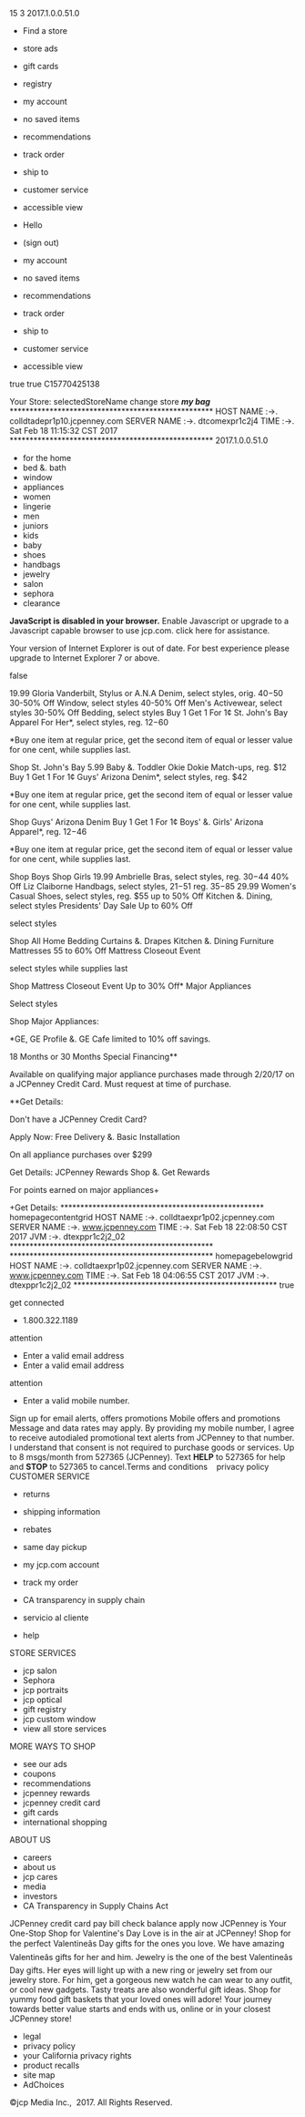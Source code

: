 15 3 2017.1.0.0.51.0

*   Find a store
*   store ads
*   gift cards
*   registry

*   my account
*   no saved items
*   recommendations
*   track order
*   ship to

*   customer service
*   accessible view
    

*   Hello  
*   (sign out)
    
*   my account

*   no saved items
*   recommendations
*   track order
*   ship to

*   customer service
*   accessible view
    

true true C15770425138

Your Store: selectedStoreName change store _**my bag**_ \*\*\*\*\*\*\*\*\*\*\*\*\*\*\*\*\*\*\*\*\*\*\*\*\*\*\*\*\*\*\*\*\*\*\*\*\*\*\*\*\*\*\*\*\*\*\*\*\*\*\* HOST NAME :->. colldtadepr1p10.jcpenney.com SERVER NAME :->. dtcomexpr1c2j4 TIME :->. Sat Feb 18 11:15:32 CST 2017 \*\*\*\*\*\*\*\*\*\*\*\*\*\*\*\*\*\*\*\*\*\*\*\*\*\*\*\*\*\*\*\*\*\*\*\*\*\*\*\*\*\*\*\*\*\*\*\*\*\*\* 2017.1.0.0.51.0

*   for the home
*   bed &. bath
*   window
*   appliances
*   women
*   lingerie
*   men
*   juniors
*   kids
*   baby
*   shoes
*   handbags
*   jewelry
*   salon
*   sephora
*   clearance

**JavaScript is disabled in your browser.** Enable Javascript or upgrade to a Javascript capable browser to use jcp.com. click here for assistance.

Your version of Internet Explorer is out of date. For best experience please upgrade to Internet Explorer 7 or above.

false

19.99 Gloria Vanderbilt, Stylus or A.N.A Denim, select styles, orig. $40-$50 30-50% Off Window, select styles 40-50% Off Men's Activewear, select styles 30-50% Off Bedding, select styles Buy 1 Get 1 For 1¢ St. John's Bay Apparel For Her\*, select styles, reg. $12-$60

\*Buy one item at regular price, get the second item of equal or lesser value for one cent, while supplies last.

Shop St. John's Bay 5.99 Baby &. Toddler Okie Dokie Match-ups, reg. $12 Buy 1 Get 1 For 1¢ Guys' Arizona Denim\*, select styles, reg. $42

\*Buy one item at regular price, get the second item of equal or lesser value for one cent, while supplies last.

Shop Guys' Arizona Denim Buy 1 Get 1 For 1¢ Boys' &. Girls' Arizona Apparel\*, reg. $12-$46

\*Buy one item at regular price, get the second item of equal or lesser value for one cent, while supplies last.

Shop Boys Shop Girls 19.99 Ambrielle Bras, select styles, reg. $30-$44 40% Off Liz Claiborne Handbags, select styles, $21-$51 reg. $35-$85 29.99 Women's Casual Shoes, select styles, reg. $55 up to 50% Off Kitchen &. Dining, select styles Presidents' Day Sale Up to 60% Off

select styles

Shop All Home Bedding Curtains &. Drapes Kitchen &. Dining Furniture Mattresses 55 to 60% Off Mattress Closeout Event

select styles while supplies last

Shop Mattress Closeout Event Up to 30% Off\* Major Appliances

Select styles

Shop Major Appliances:

\*GE, GE Profile &. GE Cafe limited to 10% off savings.

18 Months or 30 Months Special Financing\*\*

Available on qualifying major appliance purchases made through 2/20/17 on a JCPenney Credit Card. Must request at time of purchase.

\*\*Get Details:

Don't have a JCPenney Credit Card?

Apply Now: Free Delivery &. Basic Installation

On all appliance purchases over $299

Get Details: JCPenney Rewards Shop &. Get Rewards

For points earned on major appliances+

+Get Details: \*\*\*\*\*\*\*\*\*\*\*\*\*\*\*\*\*\*\*\*\*\*\*\*\*\*\*\*\*\*\*\*\*\*\*\*\*\*\*\*\*\*\*\*\*\*\*\*\*\*\* homepagecontentgrid HOST NAME :->. colldtaexpr1p02.jcpenney.com SERVER NAME :->. www.jcpenney.com TIME :->. Sat Feb 18 22:08:50 CST 2017 JVM :->. dtexppr1c2j2\_02 \*\*\*\*\*\*\*\*\*\*\*\*\*\*\*\*\*\*\*\*\*\*\*\*\*\*\*\*\*\*\*\*\*\*\*\*\*\*\*\*\*\*\*\*\*\*\*\*\*\*\* \*\*\*\*\*\*\*\*\*\*\*\*\*\*\*\*\*\*\*\*\*\*\*\*\*\*\*\*\*\*\*\*\*\*\*\*\*\*\*\*\*\*\*\*\*\*\*\*\*\*\* homepagebelowgrid HOST NAME :->. colldtaexpr1p02.jcpenney.com SERVER NAME :->. www.jcpenney.com TIME :->. Sat Feb 18 04:06:55 CST 2017 JVM :->. dtexppr1c2j2\_02 \*\*\*\*\*\*\*\*\*\*\*\*\*\*\*\*\*\*\*\*\*\*\*\*\*\*\*\*\*\*\*\*\*\*\*\*\*\*\*\*\*\*\*\*\*\*\*\*\*\*\* true

get connected

*   1.800.322.1189

attention

*   Enter a valid email address
*   Enter a valid email address

attention

*   Enter a valid mobile number.

Sign up for email alerts, offers promotions Mobile offers and promotions Message and data rates may apply. By providing my mobile number, I agree to receive autodialed promotional text alerts from JCPenney to that number. I understand that consent is not required to purchase goods or services. Up to 8 msgs/month from 527365 (JCPenney). Text **HELP** to 527365 for help and **STOP** to 527365 to cancel.Terms and conditions    privacy policy CUSTOMER SERVICE

*   returns
*   shipping information
*   rebates
*   same day pickup
*   my jcp.com account
*   track my order
*   CA transparency in supply chain

*   servicio al cliente
*   help

STORE SERVICES

*   jcp salon
*   Sephora
*   jcp portraits
*   jcp optical
*   gift registry
*   jcp custom window
*   view all store services

MORE WAYS TO SHOP

*   see our ads
*   coupons
*   recommendations
*   jcpenney rewards
*   jcpenney credit card
*   gift cards
*   international shopping

ABOUT US

*   careers
*   about us
*   jcp cares
*   media
*   investors
*   CA Transparency in Supply Chains Act

JCPenney credit card pay bill check balance apply now JCPenney is Your One-Stop Shop for Valentine's Day Love is in the air at JCPenney! Shop for the perfect Valentineâs Day gifts for the ones you love. We have amazing Valentineâs gifts for her and him. Jewelry is the one of the best Valentineâs Day gifts. Her eyes will light up with a new ring or jewelry set from our jewelry store. For him, get a gorgeous new watch he can wear to any outfit, or cool new gadgets. Tasty treats are also wonderful gift ideas. Shop for yummy food gift baskets that your loved ones will adore! Your journey towards better value starts and ends with us, online or in your closest JCPenney store!

*   legal
*   privacy policy
*   your California privacy rights
*   product recalls
*   site map
*   AdChoices

©jcp Media Inc.,  2017. All Rights Reserved.